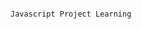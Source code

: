                                                                                                                        Javascript Project Learning 
